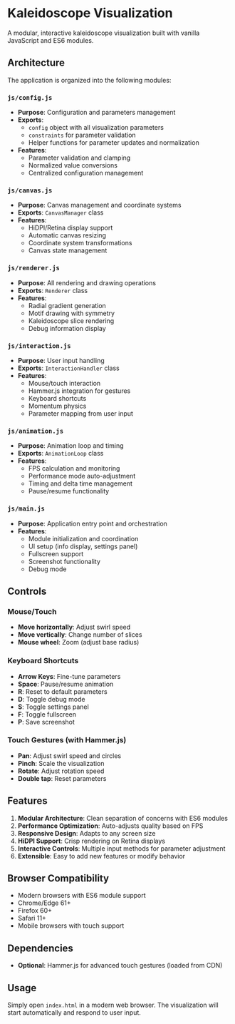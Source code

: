 # Kaleidoscope Visualization

A modular, interactive kaleidoscope visualization built with vanilla JavaScript and ES6 modules.

## Architecture

The application is organized into the following modules:

### `js/config.js`
- **Purpose**: Configuration and parameters management
- **Exports**: 
  - `config` object with all visualization parameters
  - `constraints` for parameter validation
  - Helper functions for parameter updates and normalization
- **Features**:
  - Parameter validation and clamping
  - Normalized value conversions
  - Centralized configuration management

### `js/canvas.js`
- **Purpose**: Canvas management and coordinate systems
- **Exports**: `CanvasManager` class
- **Features**:
  - HiDPI/Retina display support
  - Automatic canvas resizing
  - Coordinate system transformations
  - Canvas state management

### `js/renderer.js`
- **Purpose**: All rendering and drawing operations
- **Exports**: `Renderer` class
- **Features**:
  - Radial gradient generation
  - Motif drawing with symmetry
  - Kaleidoscope slice rendering
  - Debug information display

### `js/interaction.js`
- **Purpose**: User input handling
- **Exports**: `InteractionHandler` class
- **Features**:
  - Mouse/touch interaction
  - Hammer.js integration for gestures
  - Keyboard shortcuts
  - Momentum physics
  - Parameter mapping from user input

### `js/animation.js`
- **Purpose**: Animation loop and timing
- **Exports**: `AnimationLoop` class
- **Features**:
  - FPS calculation and monitoring
  - Performance mode auto-adjustment
  - Timing and delta time management
  - Pause/resume functionality

### `js/main.js`
- **Purpose**: Application entry point and orchestration
- **Features**:
  - Module initialization and coordination
  - UI setup (info display, settings panel)
  - Fullscreen support
  - Screenshot functionality
  - Debug mode

## Controls

### Mouse/Touch
- **Move horizontally**: Adjust swirl speed
- **Move vertically**: Change number of slices
- **Mouse wheel**: Zoom (adjust base radius)

### Keyboard Shortcuts
- **Arrow Keys**: Fine-tune parameters
- **Space**: Pause/resume animation
- **R**: Reset to default parameters
- **D**: Toggle debug mode
- **S**: Toggle settings panel
- **F**: Toggle fullscreen
- **P**: Save screenshot

### Touch Gestures (with Hammer.js)
- **Pan**: Adjust swirl speed and circles
- **Pinch**: Scale the visualization
- **Rotate**: Adjust rotation speed
- **Double tap**: Reset parameters

## Features

1. **Modular Architecture**: Clean separation of concerns with ES6 modules
2. **Performance Optimization**: Auto-adjusts quality based on FPS
3. **Responsive Design**: Adapts to any screen size
4. **HiDPI Support**: Crisp rendering on Retina displays
5. **Interactive Controls**: Multiple input methods for parameter adjustment
6. **Extensible**: Easy to add new features or modify behavior

## Browser Compatibility

- Modern browsers with ES6 module support
- Chrome/Edge 61+
- Firefox 60+
- Safari 11+
- Mobile browsers with touch support

## Dependencies

- **Optional**: Hammer.js for advanced touch gestures (loaded from CDN)

## Usage

Simply open `index.html` in a modern web browser. The visualization will start automatically and respond to user input.